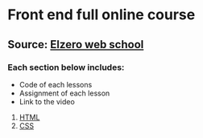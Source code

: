# Front end full online course
## Source: [Elzero web school](https://elzero.org/tracks/front-end/)

### Each section below includes:
* Code of each lessons
* Assignment of each lesson
* Link to the video

1. [HTML](https://github.com/Mahmoud-Samy-Creator/Elzero-Web-School/tree/main/Front_end_dev/HTML)
2. [CSS](https://github.com/Mahmoud-Samy-Creator/Elzero-Web-School/tree/main/Front_end_dev/CSS)